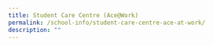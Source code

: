 ```yaml
---
title: Student Care Centre (Ace@Work)
permalink: /school-info/student-care-centre-ace-at-work/
description: ""
---
```

